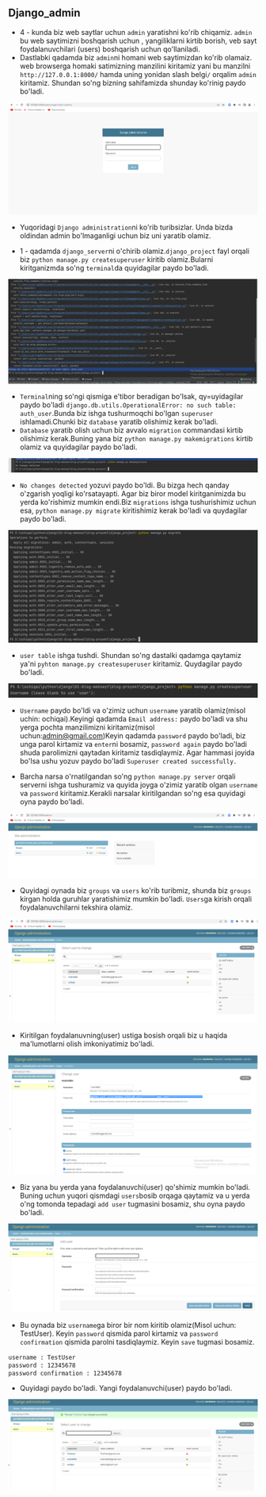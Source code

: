 ## Django_admin
* 4 - kunda biz web saytlar uchun `admin` yaratishni ko'rib chiqamiz. `admin` bu web saytimizni boshqarish uchun , yangiliklarni kirtib borish, veb sayt foydalanuvchilari (users) boshqarish uchun qo'llaniladi.
* Dastlabki qadamda biz `admin`ni homani web saytimizdan ko'rib olamaiz. web browserga homaki satimizning manzilini kiritamiz yani bu manzilni `http://127.0.0.1:8000/` hamda uning yonidan slash belgi`/` orqalim `admin` kiritamiz. Shundan so'ng bizning sahifamizda shunday ko'rinig paydo bo'ladi.

<p align="center">
    <img src="./image/img.png">
</p>

* Yuqoridagi `Django administration`ni ko'rib turibsizlar. Unda bizda oldindan admin bo'lmaganligi uchun biz uni yaratib olamiz.

* 1 - qadamda `django_server`ni o'chirib olamiz.`django_project` fayl orqali biz `python manage.py createsuperuser` kiritib olamiz.Bularni kiritganizmda so'ng `terminal`da quyidagilar paydo bo'ladi.

<p align="center">
    <img src="./image/img_1.png">
</p>

* `Terminal`ning so'ngi qismiga e'tibor beradigan bo'lsak, qy=uyidagilar paydo bo'ladi `django.db.utils.OperationalError: no such table: auth_user`.Bunda biz ishga tushurmoqchi bo'lgan `superuser` ishlamadi.Chunki biz `database` yaratib olishimiz kerak bo'ladi.
* `Database` yaratib olish uchun biz avvalo `migration` commandasi kirtib olishimiz kerak.Buning yana biz `python manage.py makemigrations` kirtib olamiz va quyidagilar paydo bo'ladi.

<p align="center">
    <img src="./image/img_2.png">
</p>

* `No changes detected` yozuvi paydo bo'ldi. Bu bizga hech qanday o'zgarish yoqligi ko'rsatayapti. Agar biz biror model kiritganimizda bu yerda ko'rishimiz mumkin endi.Biz `migrations` ishga tushurishimiz uchun esa, `python manage.py migrate` kiritishimiz kerak bo'ladi va quydagilar paydo bo'ladi.

<p align="center">
    <img src="./image/img_3.png">
</p>

* `user table` ishga tushdi. Shundan so'ng dastalki qadamga qaytamiz ya'ni `pyhton manage.py createsuperuser` kiritamiz. Quydagilar paydo bo'ladi. 

<p align="center">
    <img src="./image/img_4.png">
</p>

* `Username` paydo bo'ldi va o'zimiz uchun `username` yaratib olamiz(misol uchin: ochiqai).Keyingi qadamda `Email address:` paydo bo'ladi va shu yerga pochta manzilimizni kiritamiz(misol uchun:admin@gmail.com)Keyin qadamda `password` paydo bo'ladi, biz unga parol kirtamiz va `enter`ni bosamiz, `password again` paydo bo'ladi shuda parolimizni qaytadan kiritamiz tasdiqlaymiz. Agar hammasi joyida bo'lsa ushu yozuv paydo bo'ladi `Superuser created successfully.`

* Barcha narsa o'rnatilgandan so'ng `python manage.py server` orqali serverni ishga tushuramiz va quyida joyga o'zimiz yaratib olgan `username` va `password` kiritamiz.Kerakli narsalar kiritilgandan so'ng esa quyidagi oyna paydo bo'ladi.

<p align="center">
    <img src="./image/img_5.png">
</p>

* Quyidagi oynada biz `groups` va `users` ko'rib turibmiz, shunda biz `groups` kirgan holda guruhlar yaratishimiz mumkin bo'ladi. `Users`ga kirish orqali foydalanuvchilarni tekshira olamiz.

<p align="center">
    <img src="./image/img_6.png">
</p>

* Kiritilgan foydalanuvning(user) ustiga bosish orqali biz u haqida ma'lumotlarni olish imkoniyatimiz bo'ladi.

<p align="center">
    <img src="./image/img_7.png">
</p>

* Biz yana bu yerda yana foydalanuvchi(user) qo'shimiz mumkin bo'ladi. Buning uchun yuqori qismdagi `users`bosib orqaga qaytamiz va u yerda o'ng tomonda tepadagi `add user` tugmasini bosamiz, shu oyna paydo bo'ladi. 

<p align="center">
    <img src="./image/img_8.png">
</p>

* Bu oynada biz `username`ga biror bir nom kiritib olamiz(Misol uchun: TestUser). Keyin `password` qismida parol kirtamiz va `password confirmation` qismida parolni tasdiqlaymiz. Keyin `save` tugmasi bosamiz.
```
username : TestUser
password : 12345678
password confirmation : 12345678 
```
* Quyidagi paydo bo'ladi. Yangi foydalanuvchi(user) paydo bo'ladi.

<p align="center">
    <img src="./image/img_9.png">
</p>
